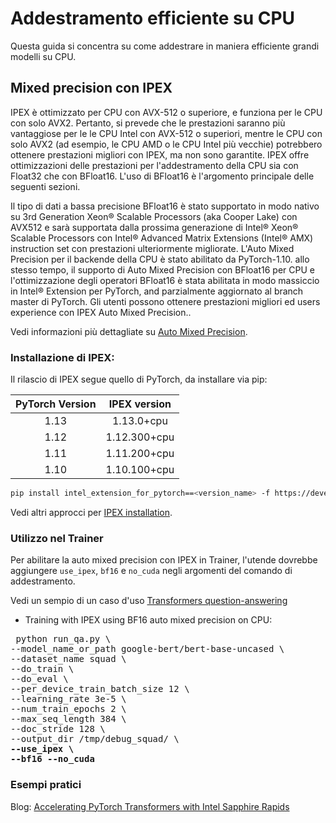 <!--Copyright 2022 The HuggingFace Team. All rights reserved.

Licensed under the Apache License, Version 2.0 (the "License"); you may not use this file except in compliance with
the License. You may obtain a copy of the License at

http://www.apache.org/licenses/LICENSE-2.0

Unless required by applicable law or agreed to in writing, software distributed under the License is distributed on
an "AS IS" BASIS, WITHOUT WARRANTIES OR CONDITIONS OF ANY KIND, either express or implied. See the License for the

⚠️ Note that this file is in Markdown but contain specific syntax for our doc-builder (similar to MDX) that may not be
rendered properly in your Markdown viewer.

-->

# Addestramento efficiente su CPU

Questa guida si concentra su come addestrare in maniera efficiente grandi modelli su CPU.

## Mixed precision con IPEX

IPEX è ottimizzato per CPU con AVX-512 o superiore, e funziona per le CPU con solo AVX2. Pertanto, si prevede che le prestazioni saranno più vantaggiose per le le CPU Intel con AVX-512 o superiori, mentre le CPU con solo AVX2 (ad esempio, le CPU AMD o le CPU Intel più vecchie) potrebbero ottenere prestazioni migliori con IPEX, ma non sono garantite. IPEX offre ottimizzazioni delle prestazioni per l'addestramento della CPU sia con Float32 che con BFloat16. L'uso di BFloat16 è l'argomento principale delle seguenti sezioni.

Il tipo di dati a bassa precisione BFloat16 è stato supportato in modo nativo su 3rd Generation Xeon® Scalable Processors (aka Cooper Lake) con AVX512 e sarà supportata dalla prossima generazione di Intel® Xeon® Scalable Processors con Intel® Advanced Matrix Extensions (Intel® AMX) instruction set con prestazioni ulteriormente migliorate. L'Auto Mixed Precision per il backende della CPU è stato abilitato da PyTorch-1.10. allo stesso tempo, il supporto di Auto Mixed Precision con BFloat16 per CPU e l'ottimizzazione degli operatori BFloat16 è stata abilitata in modo massiccio in Intel® Extension per PyTorch, and parzialmente aggiornato al branch master di PyTorch. Gli utenti possono ottenere prestazioni migliori ed users experience con IPEX Auto Mixed Precision..

Vedi informazioni più dettagliate su [Auto Mixed Precision](https://intel.github.io/intel-extension-for-pytorch/cpu/latest/tutorials/features/amp.html).

### Installazione di IPEX:

Il rilascio di IPEX segue quello di PyTorch, da installare via pip:

| PyTorch Version   | IPEX version   |
| :---------------: | :----------:   |
| 1.13              |  1.13.0+cpu    |
| 1.12              |  1.12.300+cpu  |
| 1.11              |  1.11.200+cpu  |
| 1.10              |  1.10.100+cpu  |

```bash
pip install intel_extension_for_pytorch==<version_name> -f https://developer.intel.com/ipex-whl-stable-cpu
```

Vedi altri approcci per [IPEX installation](https://intel.github.io/intel-extension-for-pytorch/cpu/latest/tutorials/installation.html).

### Utilizzo nel Trainer

Per abilitare la auto mixed precision con IPEX in Trainer, l'utende dovrebbe aggiungere `use_ipex`, `bf16` e `no_cuda` negli argomenti del comando di addestramento.

Vedi un sempio di un caso d'uso [Transformers question-answering](https://github.com/huggingface/transformers/tree/main/examples/pytorch/question-answering)

- Training with IPEX using BF16 auto mixed precision on CPU:

<pre> python run_qa.py \
--model_name_or_path google-bert/bert-base-uncased \
--dataset_name squad \
--do_train \
--do_eval \
--per_device_train_batch_size 12 \
--learning_rate 3e-5 \
--num_train_epochs 2 \
--max_seq_length 384 \
--doc_stride 128 \
--output_dir /tmp/debug_squad/ \
<b>--use_ipex \</b>
<b>--bf16 --no_cuda</b></pre> 

### Esempi pratici

Blog: [Accelerating PyTorch Transformers with Intel Sapphire Rapids](https://hf-mirror.com/blog/intel-sapphire-rapids)
